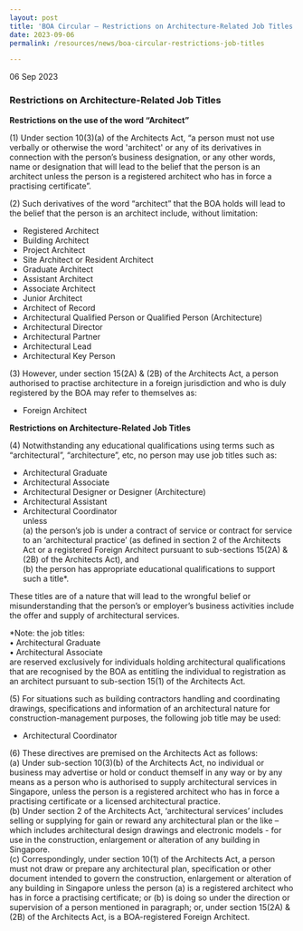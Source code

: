 ```yaml
---
layout: post
title: 'BOA Circular – Restrictions on Architecture-Related Job Titles'
date: 2023-09-06
permalink: /resources/news/boa-circular-restrictions-job-titles

---
```


06 Sep 2023

### **Restrictions on Architecture-Related Job Titles**

**Restrictions on the use of the word “Architect”**

(1) Under section 10(3)(a) of the Architects Act, “a person must not use verbally or otherwise the word 'architect' or any of its derivatives in connection with the person’s business designation, or any other words, name or designation that will lead to the belief that the person is an architect unless the person is a registered architect who has in force a practising certificate”.

(2) Such derivatives of the word “architect” that the BOA holds will lead to the belief that the person is an architect include, without limitation:
- Registered Architect
- Building Architect
- Project Architect
- Site Architect or Resident Architect
- Graduate Architect
- Assistant Architect
- Associate Architect
- Junior Architect
- Architect of Record
- Architectural Qualified Person or Qualified Person (Architecture)
- Architectural Director
- Architectural Partner
- Architectural Lead
- Architectural Key Person

(3) However, under section 15(2A) & (2B) of the Architects Act, a person authorised to practise architecture in a foreign jurisdiction and who is duly registered by the BOA may refer to themselves as:
- Foreign Architect

**Restrictions on Architecture-Related Job Titles**

(4) Notwithstanding any educational qualifications using terms such as “architectural”, “architecture”, etc, no person may use job titles such as:
- Architectural Graduate
- Architectural Associate 
- Architectural Designer or Designer (Architecture)
- Architectural Assistant
- Architectural Coordinator <br/>
unless <br/> 
(a) the person’s job is under a contract of service or contract for service to an ‘architectural practice’ (as defined in section 2 of the Architects Act or a registered Foreign Architect pursuant to sub-sections 15(2A) & (2B) of the Architects Act), and <br/>
(b) the person has appropriate educational qualifications to support such a title*.

These titles are of a nature that will lead to the wrongful belief or misunderstanding that the person’s or employer’s business activities include the offer and supply of architectural services.

*Note: the job titles: <br/>
•	Architectural Graduate <br/>
•	Architectural Associate <br/>
are reserved exclusively for individuals holding architectural qualifications that are recognised by the BOA as entitling the individual to registration as an architect pursuant to sub-section 15(1) of the Architects Act.

(5) For situations such as building contractors handling and coordinating drawings, specifications and information of an architectural nature for construction-management purposes, the following job title may be used:
- Architectural Coordinator

(6) These directives are premised on the Architects Act as follows: <br/>
(a) Under sub-section 10(3)(b) of the Architects Act, no individual or business may advertise or hold or conduct themself in any way or by any means as a person who is authorised to supply architectural services in Singapore, unless the person is a registered architect who has in force a practising certificate or a licensed architectural practice. <br/>
(b) Under section 2 of the Architects Act, ‘architectural services’ includes selling or supplying for gain or reward any architectural plan or the like – which includes architectural design drawings and electronic models - for use in the construction, enlargement or alteration of any building in Singapore. <br/>
(c) Correspondingly, under section 10(1) of the Architects Act, a person must not draw or prepare any architectural plan, specification or other document intended to govern the construction, enlargement or alteration of any building in Singapore unless the person (a) is a registered architect who has in force a practising certificate; or (b) is doing so under the direction or supervision of a person mentioned in paragraph; or, under section 15(2A) & (2B) of the Architects Act, is a BOA-registered Foreign Architect. 

